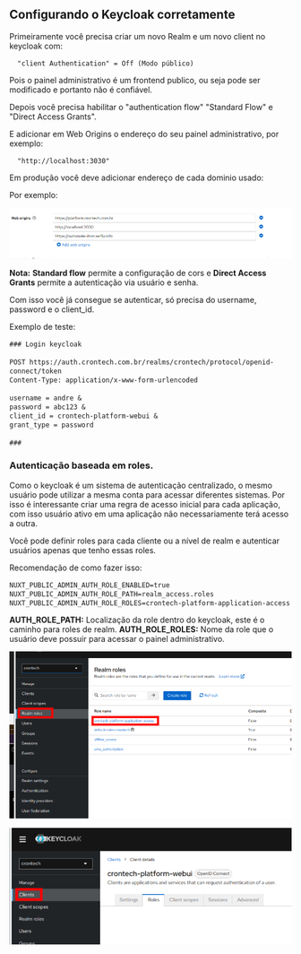 ## Configurando o Keycloak corretamente

Primeiramente você precisa criar um novo Realm e um novo client no keycloak com:

```
  "client Authentication" = Off (Modo público)
```

Pois o painel administrativo é um frontend publico, ou seja pode ser modificado e portanto não é confiável.

Depois você precisa habilitar o "authentication flow" "Standard Flow" e "Direct Access Grants".

E adicionar em Web Origins o endereço do seu painel administrativo, por exemplo:

```
  "http://localhost:3030"
```

Em produção você deve adicionar endereço de cada dominio usado:

Por exemplo:

![Exemplo](weborigin.png)

**Nota:** **Standard flow** permite a configuração de cors e **Direct Access Grants** permite a autenticação via usuário
e senha.

Com isso você já consegue se autenticar, só precisa do username, password e o client_id.

Exemplo de teste:

```http request
### Login keycloak

POST https://auth.crontech.com.br/realms/crontech/protocol/openid-connect/token
Content-Type: application/x-www-form-urlencoded

username = andre &
password = abc123 &
client_id = crontech-platform-webui &
grant_type = password

###
```

### Autenticação baseada em roles.

Como o keycloak é um sistema de autenticação centralizado, o mesmo usuário pode utilizar a mesma conta para acessar
diferentes sistemas. Por isso é interessante criar uma regra de acesso inicial para cada aplicação, com isso usuário
ativo em uma aplicação não necessariamente terá acesso a outra.

Você pode definir roles para cada cliente ou a nível de realm e autenticar usuários apenas que tenho essas roles.

Recomendação de como fazer isso:

```dotenv
NUXT_PUBLIC_ADMIN_AUTH_ROLE_ENABLED=true
NUXT_PUBLIC_ADMIN_AUTH_ROLE_PATH=realm_access.roles
NUXT_PUBLIC_ADMIN_AUTH_ROLE_ROLES=crontech-platform-application-access
```

**AUTH_ROLE_PATH:** Localização da role dentro do keycloak, este é o caminho para roles de realm.
**AUTH_ROLE_ROLES:** Nome da role que o usuário deve possuir para acessar o painel administrativo.

![Exemplo](roles01.png)

![Exemplo](roles02.png)


